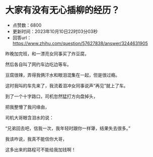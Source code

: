 # 大家有没有无心插柳的经历？
- 点赞数：6800
- 更新时间：2023年10月10日22时03分03秒
- 回答url：https://www.zhihu.com/question/57627838/answer/3244631905
<body>
 <p data-pid="en_xTVb3">昨晚加完班，和一漂亮女同事买了炸豆腐，</p>
 <p data-pid="0KzmGyIY">然后各自叫了网约车边吃边等车。</p>
 <p data-pid="xRW9elK9">豆腐很辣，弄得我俩汗水和眼泪混集在一起，但是很过瘾。</p>
 <p data-pid="kNeK1GzU">这时我叫的车先来了，我流着泪冲女同事说声“再见”就上了车。</p>
 <p data-pid="R6F0wr7u">到了一个十字路口，司机忽然猛打方向盘掉头，</p>
 <p data-pid="ibRuvEEp">把我整懵了我问缘由，</p>
 <p data-pid="NHGk_U8r">司机大哥眼含泪水的说：</p>
 <p data-pid="BmXBlHEZ">“兄弟回去吧，信我一次，我年轻时跟你一样犟，结果失去很多。”</p>
 <p data-pid="D0u0z9wH">我该咋说，我真不能信你大哥，</p>
 <p data-pid="M-Jo3oc1">这多出来的路程可不能给我加钱啊！</p>
</body>
